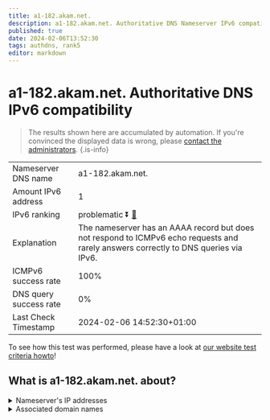 ```yaml
---
title: a1-182.akam.net.
description: a1-182.akam.net. Authoritative DNS Nameserver IPv6 compatibility
published: true
date: 2024-02-06T13:52:30
tags: authdns, rank5
editor: markdown
---
```


# a1-182.akam.net. Authoritative DNS IPv6 compatibility

> The results shown here are accumulated by automation. If you're convinced the displayed data is wrong, please [contact the administrators](/howto/chat). 
{.is-info}




|   |   |
| - | - |
| Nameserver DNS name | a1-182.akam.net.
| Amount IPv6 address | 1
| IPv6 ranking | problematic :arrow_double_down: [🔗](/howto/ranking) |
| Explanation | The nameserver has an AAAA record but does not respond to ICMPv6 echo requests and rarely answers correctly to DNS queries via IPv6. |
| ICMPv6 success rate | 100%|
| DNS query success rate | 0% |
| Last Check Timestamp | 2024-02-06 14:52:30+01:00 |

To see how this test was performed, please have a look at [our website test criteria howto](/howto/testcriteria/authdns)!


## What is a1-182.akam.net. about?




<details>
<summary>Nameserver's IP addresses</summary>

2600:1401:2::b6

</details>



<details>
<summary>Associated domain names</summary>

www.intuit.com

</details>
